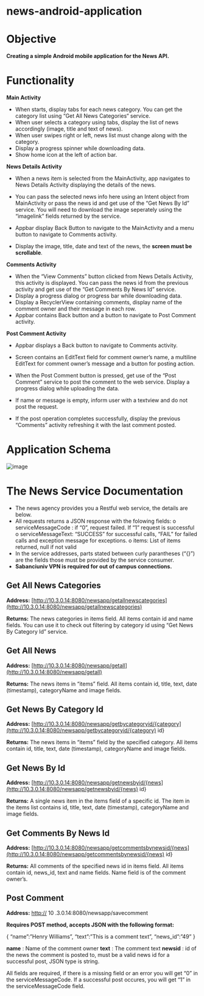 # news-android-application
# Objective

**Creating a simple Android mobile application for the News API.**

# Functionality

**Main Activity**

- When starts, display tabs for each news category. You can get the category list using “Get All
    News Categories“ service.
- When user selects a category using tabs, display the list of news accordingly (image, title and
    text of news). 
- When user swipes right or left, news list must change along with the category.
- Display a progress spinner while downloading data.
- Show home icon at the left of action bar. 



**News Details Activity**

- When a news item is selected from the MainActivity, app navigates to News Details Activity
    displaying the details of the news.


- You can pass the selected news info here using an Intent object from MainActivity or pass the
    news id and get use of the “Get News By Id” service. You will need to download the image
    seperately using the “imagelink” fields returned by the service.
- Appbar display Back Button to navigate to the MainActivity and a menu button to navigate to
    Comments activity. 
- Display the image, title, date and text of the news, the **screen must be scrollable**.

**Comments Activity**

- When the “View Comments” button clicked from News Details Activity, this activity is
    displayed. You can pass the news id from the previous activity and get use of the “Get
    Comments By News Id” service. 
- Display a progress dialog or progress bar while downloading data. 
- Display a RecyclerView containing comments, display name of the comment owner and their
    message in each row.
- Appbar contains Back button and a button to navigate to Post Comment activity. 

**Post Comment Activity**

- Appbar displays a Back button to navigate to Comments activity.


- Screen contains an EditText field for comment owner’s name, a multiline EditText for
    comment owner’s message and a button for posting action. 
- When the Post Comment button is pressed, get use of the “Post Comment” service to post the
    comment to the web service. Display a progress dialog while uploading the data. 
- If name or message is empty, inform user with a textview and do not post the request. 
- If the post operation completes successfully, display the previous “Comments” activity
    refreshing it with the last comment posted. 

# Application Schema

![image](https://user-images.githubusercontent.com/116841987/217854931-155a0572-041a-4a63-8b0f-9b24c65dfb38.png)


# The News Service Documentation

- The news agency provides you a Restful web service, the details are below.
- All requests returns a JSON response with the folowing fields:
    o serviceMessageCode : if “0”, request failed. If “1” request is successful
    o serviceMessageText: “SUCCESS” for successful calls, “FAIL” for failed calls and
       exception message for exceptions.
    o items: List of items returned, null if not valid
- In the service addresses, parts stated between curly parantheses (“{}”) are the fields those
    must be provided by the service consumer.
- ****Sabanciuniv VPN is required for out of campus connections.****

## Get All News Categories

**Address:**
[http://10.3.0.14:8080/newsapp/getallnewscategories](http://10.3.0.14:8080/newsapp/getallnewscategories)

**Returns:** The news categories in items field. All items contain id and name fields. You can use it to
check out filtering by category id using “Get News By Category Id” service.

## Get All News

**Address:**
[http://10.3.0.14:8080/newsapp/getall](http://10.3.0.14:8080/newsapp/getall)

**Returns:** The news items in “items” field. All items contain id, title, text, date (timestamp),
categoryName and image fields.

## Get News By Category Id

**Address:**
[http://10.3.0.14:8080/newsapp/getbycategoryid/{category](http://10.3.0.14:8080/newsapp/getbycategoryid/{category) id}

**Returns:** The news items in “items” field by the specified category. All items contain id, title, text,
date (timestamp), categoryName and image fields.

## Get News By Id

**Address:**
[http://10.3.0.14:8080/newsapp/getnewsbyid/{news](http://10.3.0.14:8080/newsapp/getnewsbyid/{news) id}

**Returns:** A single news item in the items field of a specific id. The item in the items list contains id,
title, text, date (timestamp), categoryName and image fields.


## Get Comments By News Id

**Address:**
[http://10.3.0.14:8080/newsapp/getcommentsbynewsid/{news](http://10.3.0.14:8080/newsapp/getcommentsbynewsid/{news) id}

**Returns:** All comments of the specified news id in items field. All items contain id, news_id, text and
name fields. Name field is of the comment owner’s.

## Post Comment

**Address:**
[http://](http://) 10 .3.0.14:8080/newsapp/savecomment

**Requires POST method, accepts JSON with the following format:**

{
“name”:”Henry Williams”,
“text”:”This is a comment text”,
“news_id”:”49”
}

**name** : Name of the comment owner
**text** : The comment text
**newsid** : id of the news the comment is posted to, must be a valid news id for a successful post, JSON
type is string.

All fields are required, if there is a missing field or an error you will get “0” in the
serviceMessageCode. If a successful post occures, you will get “1” in the serviceMessageCode field.
